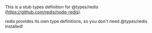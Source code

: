 This is a stub types definition for @types/redis (https://github.com/redis/node-redis).

redis provides its own type definitions, so you don't need @types/redis installed!